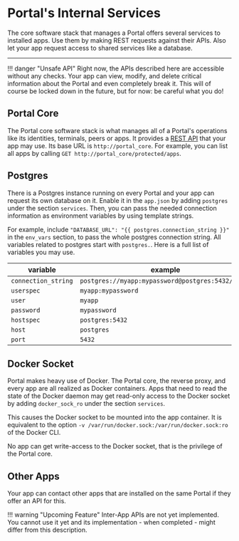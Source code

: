 # Portal's Internal Services

The core software stack that manages a Portal offers several services to installed apps.
Use them by making REST requests against their APIs.
Also let your app request access to shared services like a database.

---

!!! danger "Unsafe API"
    Right now, the APIs described here are accessible without any checks.
    Your app can view, modify, and delete critical information about the Portal
    and even completely break it.
    This will of course be locked down in the future, but for now: be careful what you do!

## Portal Core

The Portal core software stack is what manages all of a Portal's operations
like its identities, terminals, peers or apps.
It provides a [REST API](https://ptl.gitlab.io/portal_core/) that your app may use.
Its base URL is `http://portal_core`. For example, you can list all apps by calling
`GET http://portal_core/protected/apps`.

## Postgres

There is a Postgres instance running on every Portal
and your app can request its own database on it.
Enable it in the `app.json` by adding `postgres` under the section `services`.
Then, you can pass the needed connection information as environment variables
by using template strings.

For example, include `"DATABASE_URL": "{{ postgres.connection_string }}"`
in the `env_vars` section, to pass the whole postgres connection string.
All variables related to postgres start with `postgres.`. Here is a full list of variables you may use.

| variable            | example                                           |
|---------------------|---------------------------------------------------|
| `connection_string` | `postgres://myapp:mypassword@postgres:5432/myapp` |
| `userspec`          | `myapp:mypassword`                                |
| `user`              | `myapp`                                           |
| `password`          | `mypassword`                                      |
| `hostspec`          | `postgres:5432`                                   |
| `host`              | `postgres`                                        |
| `port`              | `5432`                                            |

## Docker Socket

Portal makes heavy use of Docker.
The Portal core, the reverse proxy, and every app are all realized as Docker containers.
Apps that need to read the state of the Docker daemon may get read-only access to the Docker socket
by adding `docker_sock_ro` under the section `services`.

This causes the Docker socket to be mounted into the app container.
It is equivalent to the option `-v /var/run/docker.sock:/var/run/docker.sock:ro` of the Docker CLI.

No app can get write-access to the Docker socket, that is the privilege of the Portal core.

## Other Apps

Your app can contact other apps that are installed on the same Portal
if they offer an API for this.

!!! warning "Upcoming Feature"
    Inter-App APIs are not yet implemented.
    You cannot use it yet and its implementation - when completed - might differ from this description.
